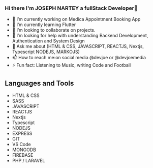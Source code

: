 ### Hi there I'm JOSEPH NARTEY  a fullStack Developer👋




- 🔭 I’m currently working on Medica Appointment Booking App
- 🌱 I’m currently learning Flutter
- 👯 I’m looking to collaborate on projects.
- 🤔 I’m looking for help with understanding Backend Development, Authentication and System Design
- 💬 Ask me about (HTML & CSS, JAVASCRIPT, REACTJS, Nextjs, Typescript NODEJS, MARKOJS)
- 📫 How to reach me:on social media @devjoe or @devjoemedia
- ⚡ Fun fact: Listening to Music, writing Code and Football

## Languages and Tools
- HTML & CSS
- SASS
- JAVASCRIPT
- REACTJS
- Nextjs
- Typescript
- NODEJS
- EXPRESS
- GIT
- VS Code
- MONGODB
- FIREBASE
- PHP / LARAVEL
